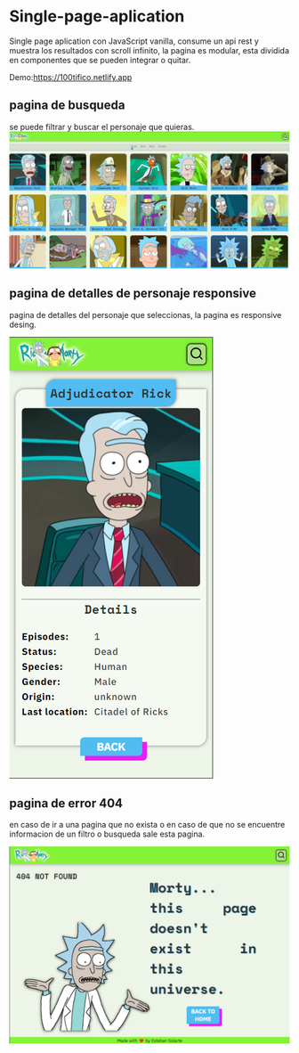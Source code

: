 # Single-page-aplication
Single page aplication con JavaScript vanilla, consume un api rest y muestra los resultados con scroll infinito, la pagina es modular, esta dividida en componentes que se pueden integrar o quitar.

Demo:https://100tifico.netlify.app

## pagina de busqueda

se puede filtrar y buscar el personaje que quieras.
![pagina de busqueda](./100tifico-image-1.png)

## pagina de detalles de personaje responsive
pagina de detalles del personaje que seleccionas, la pagina es responsive desing.

![pagina de busqueda](./100tifico-image-2.png)

## pagina de error 404

en caso de ir a una pagina que no exista o en caso de que no se encuentre informacion de un filtro o busqueda sale esta pagina.

![pagina de busqueda](./100tifico-image-3.png)
